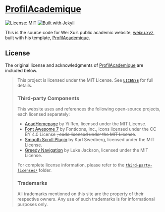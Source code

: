 # [ProfilAcademique](https://github.com/xuweiwen/ProfilAcademique)

[![License: MIT](https://img.shields.io/badge/License-MIT-lightgrey.svg)](https://github.com/xuweiwen/ProfilAcademique/blob/master/LICENSE.txt) [![Built with Jekyll](https://img.shields.io/badge/Built%20with-Jekyll-55b8d3.svg)](https://jekyllrb.com/)

This is the source code for Wei Xu’s public academic website, [weixu.xyz](https://weixu.xyz), built with his template, [ProfilAcademique](https://github.com/xuweiwen/ProfilAcademique).

## License

The original license and acknowledgments of [ProfilAcademique](https://github.com/xuweiwen/ProfilAcademique) are included below.

> This project is licensed under the MIT License. See [`LICENSE`](LICENSE.txt) for full details.
> 
> ### Third-party Components
> 
> This website uses and references the following open-source projects, each licensed separately:
> 
> - [AcadHomepage](https://github.com/RayeRen/acad-homepage.github.io) by Yi Ren, licensed under the MIT License.
> - [Font Awesome 7](https://fontawesome.com/) by Fonticons, Inc., icons licensed under the CC BY 4.0 License ~~, code licensed under the MIT License~~.
> - [Smooth Scroll Plugin](https://github.com/kswedberg/jquery-smooth-scroll) by Karl Swedberg, licensed under the MIT License.
> - [Greedy Navigation](https://github.com/lukejacksonn/GreedyNav) by Luke Jackson, licensed under the MIT License.
> 
> For complete license information, please refer to the [`third-party-licenses/`](third-party-licenses/) folder. 
> 
> ### Trademarks
> 
> All trademarks mentioned on this site are the property of their respective owners. Any use of such trademarks is for informational purposes only.